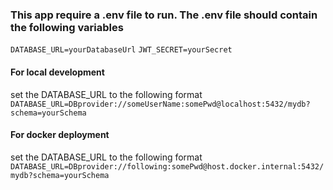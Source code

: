 ### This app require a .env file to run. The .env file should contain the following variables

```DATABASE_URL=yourDatabaseUrl```
```JWT_SECRET=yourSecret```

#### For local development

set the DATABASE_URL to the following format
```DATABASE_URL=DBprovider://someUserName:somePwd@localhost:5432/mydb?schema=yourSchema```

#### For docker deployment

set the DATABASE_URL to the following format
```DATABASE_URL=DBprovider://following:somePwd@host.docker.internal:5432/mydb?schema=yourSchema```
